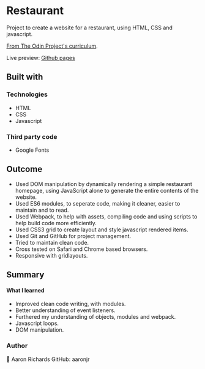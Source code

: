 # Restaurant

Project to create a website for a restaurant, using HTML, CSS and javascript.

[From The Odin Project's curriculum](https://www.theodinproject.com/lessons/node-path-javascript-restaurant-page).

Live preview: [Github pages](https://aaronjr.github.io/restaurant/)

## Built with

### Technologies

- HTML
- CSS
- Javascript

### Third party code

- Google Fonts

## Outcome

- Used DOM manipulation by dynamically rendering a simple restaurant homepage, using JavaScript alone to generate the entire contents of the website.
- Used ES6 modules, to seperate code, making it cleaner, easier to maintain and to read.
- Used Webpack, to help with assets, compiling code and using scripts to help build code more efficiently.  
- Used CSS3 grid to create layout and style javascript rendered items.
- Used Git and GitHub for project management.
- Tried to maintain clean code.
- Cross tested on Safari and Chrome based browsers.
- Responsive with gridlayouts.

## Summary

#### What I learned

- Improved clean code writing, with modules.
- Better understanding of event listeners.
- Furthered my understanding of objects, modules and webpack. 
- Javascript loops.
- DOM manipulation.

### Author
👤 Aaron Richards
GitHub: aaronjr